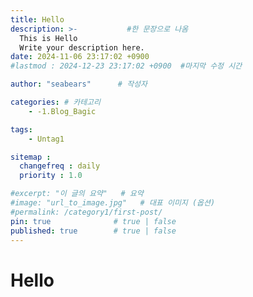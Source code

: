 ```yaml
---
title: Hello
description: >-           #한 문장으로 나옴
  This is Hello
  Write your description here.
date: 2024-11-06 23:17:02 +0900
#lastmod : 2024-12-23 23:17:02 +0900  #마지막 수정 시간

author: "seabears"      # 작성자

categories: # 카테고리
    - -1.Blog_Bagic

tags: 
    - Untag1

sitemap :
  changefreq : daily
  priority : 1.0

#excerpt: "이 글의 요약"   # 요약
#image: "url_to_image.jpg"   # 대표 이미지 (옵션)
#permalink: /category1/first-post/
pin: true              # true | false
published: true        # true | false
---
```


# Hello


